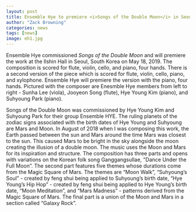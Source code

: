```yaml
---
layout: post
title: Ensemble Hye to premiere <i>Songs of the Double Moon</i> in Seoul
author: "Zack Browning"
categories: news
tags: [news]
image: eh1.jpg
---
```



Ensemble Hye commissioned *Songs of the Double Moon* and will premiere the work at the Ilshin Hall in Seoul, South Korea on May 18, 2019. The composition is scored for flute, violin, cello, and piano, four hands. There is a second version of the piece which is scored for flute, violin, cello, piano, and xylophone. Ensemble Hye will premiere the version with the piano, four hands. Pictured with the composer are Enesmble Hye members from left to right - Sunha Lee (viola), Jooyeon Song (flute), Hye Young Kim (piano), and Suhyoung Park (piano).

Songs of the Double Moon was commissioned by Hye Young Kim and Suhyoung Park for their group Ensemble HYE. The ruling planets of the zodiac signs associated with the birth dates of Hye Young and Suhyoung are Mars and Moon. In August of 2018 when I was composing this work, the Earth passed between the sun and Mars around the time Mars was closest to the sun. This caused Mars to be bright in the sky alongside the moon creating the illusion of a double moon. The music uses the Moon and Mars for its inspiration and structure. The composition has three parts and opens with variations on the Korean folk song Ganggangsullae, "Dance Under the Full Moon”. The second part features five themes whose durations come from the Magic Square of Mars. The themes are “Moon Walk”, “Suhyoung’s Soul” - created by feng shui being applied to Suhyoung’s birth date, “Hye Young’s Hip Hop” - created by feng shui being applied to Hye Young’s birth date, “Moon Meditation”, and “Mars Madness” - patterns derived from the Magic Square of Mars. The final part is a union of the Moon and Mars in a section called “Galaxy Rock”.
